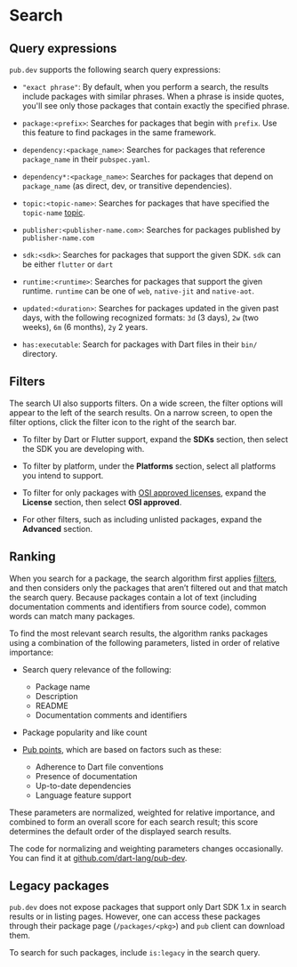 # Search

## Query expressions

`pub.dev` supports the following search query expressions:

  - `"exact phrase"`: By default, when you perform a search, the results include
    packages with similar phrases. When a phrase is inside quotes, you'll see
    only those packages that contain exactly the specified phrase.

  - `package:<prefix>`: Searches for packages that begin with `prefix`. Use this
    feature to find packages in the same framework.

  - `dependency:<package_name>`: Searches for packages that reference
    `package_name` in their `pubspec.yaml`.

  - `dependency*:<package_name>`: Searches for packages that depend on
    `package_name` (as direct, dev, or transitive dependencies).

  - `topic:<topic-name>`: Searches for packages that have specified the
    `topic-name` [topic](/topics).

  - `publisher:<publisher-name.com>`: Searches for packages published by  `publisher-name.com`

  - `sdk:<sdk>`: Searches for packages that support the given SDK. `sdk` can be either `flutter` or `dart`

  - `runtime:<runtime>`: Searches for packages that support the given runtime. `runtime` can be one of `web`, `native-jit` and `native-aot`.

  - `updated:<duration>`: Searches for packages updated in the given past days,
    with the following recognized formats: `3d` (3 days), `2w` (two weeks), `6m` (6 months), `2y` 2 years.

  - `has:executable`: Search for packages with Dart files in their `bin/` directory.

## Filters

The search UI also supports filters.
On a wide screen, 
the filter options will appear to the left of the search results.
On a narrow screen, to open the filter options,
click the filter icon to the right of the search bar.

  - To filter by Dart or Flutter support, 
    expand the **SDKs** section,
    then select the SDK you are developing with.

  - To filter by platform, under the **Platforms** section,
    select all platforms you intend to support.

  - To filter for only packages with [OSI approved licenses][],
    expand the **License** section,
    then select **OSI approved**.

  - For other filters, such as including unlisted packages,
    expand the **Advanced** section.

[OSI approved licenses]: https://opensource.org/licenses

## Ranking

When you search for a package, the search algorithm first applies [filters](#filters),
and then considers only the packages that aren’t filtered out and that match
the search query. Because packages contain a lot of text (including documentation
comments and identifiers from source code), common words can match many packages.

To find the most relevant search results, the algorithm ranks packages using a
combination of the following parameters, listed in order of relative importance:

- Search query relevance of the following:
  - Package name
  - Description
  - README
  - Documentation comments and identifiers

- Package popularity and like count

- [Pub points](/help/scoring#pub-points), which are based on factors such as these:
  - Adherence to Dart file conventions
  - Presence of documentation
  - Up-to-date dependencies
  - Language feature support

These parameters are normalized, weighted for relative importance, and combined
to form an overall score for each search result; this score determines the
default order of the displayed search results.

The code for normalizing and weighting parameters changes occasionally. You can find
it at [github.com/dart-lang/pub-dev](https://github.com/dart-lang/pub-dev/).

## Legacy packages

`pub.dev` does not expose packages that support only Dart SDK 1.x in search results
or in listing pages. However, one can access these packages through their package
page (`/packages/<pkg>`) and `pub` client can download them.

To search for such packages, include `is:legacy` in the search query.
